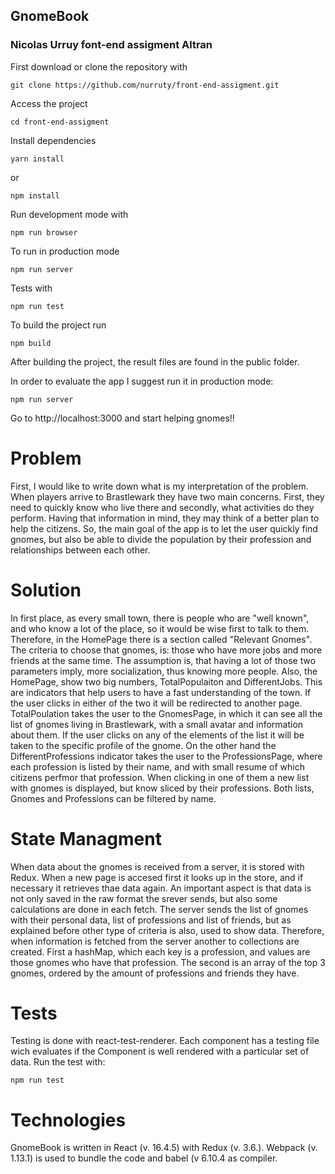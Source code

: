 ## GnomeBook
### Nicolas Urruy font-end assigment Altran

First download or clone the repository with

```
git clone https://github.com/nurruty/front-end-assigment.git
```

Access the project
```
cd front-end-assigment
```
Install dependencies
```
yarn install
```
or
```
npm install
```

Run development mode with
```
npm run browser
```

To run in production mode
```
npm run server
```
Tests with
```
npm run test
```
To build the project run
```
npm build 
```
After building the project, the result files are found in the public folder. 

In order to evaluate the app I suggest run it in production mode:

```
npm run server
```

Go to http://localhost:3000 and start helping gnomes!!

# Problem
First, I would like to write down what is my interpretation of the problem. When players arrive to Brastlewark they have two main concerns. First, they need to quickly know who live there and secondly, what activities do they perform. Having that information in mind, they may think of a better plan to help the citizens. So, the main goal of the app is to let the user quickly find gnomes, but also be able to divide the population by their profession and relationships between each other.

# Solution
In first place, as every small town, there is people who are "well known", and who know a lot of the place, so it would be wise first to talk to them. Therefore, in the HomePage there is a section called "Relevant Gnomes". The criteria to choose that gnomes, is: those who have more jobs and more friends at the same time. The assumption is, that having a lot of those two parameters imply, more socialization, thus knowing more people.
Also, the HomePage, show two big numbers, TotalPopulaiton and DifferentJobs. This are indicators that help users to have a fast understanding of the town. If the user clicks in either of the two it will be redirected to another page. TotalPoulation takes the user to the GnomesPage, in which it can see all the list of gnomes living in Brastlewark, with a small avatar and information about them. If the user clicks on any of the elements of the list it will be taken to the specific profile of the gnome. On the other hand the DifferentProfessions indicator takes the user to the ProfessionsPage, where each profession is listed by their name, and with small resume of which citizens perfmor that profession. When clicking in one of them a new list with gnomes is displayed, but know sliced by their professions. Both lists, Gnomes and Professions can be filtered by name.

# State Managment
When data about the gnomes is received from a server, it is stored with Redux. When a new page is accesed first it looks up in the store, and if necessary it retrieves thae data again. An important aspect is that data is not only saved in the raw format the srever sends, but also some calculations are done in each fetch. The server sends the list of gnomes with their personal data, list of professions and list of friends, but as explained before other type of criteria is also, used to show data. Therefore, when information is fetched from the server another to collections are created. First a hashMap, which each key is a profession, and values are those gnomes who have that profession. The second is an array of the top 3 gnomes, ordered by the amount of professions and friends they have.

# Tests
Testing is done with react-test-renderer. Each component has a testing file wich evaluates if the Component is well rendered with a particular set of data. 
Run the test with:
```
npm run test
```


# Technologies
GnomeBook is written in React (v. 16.4.5) with Redux (v. 3.6.). Webpack (v. 1.13.1) is used to bundle the code and babel (v 6.10.4 as compiler. 
